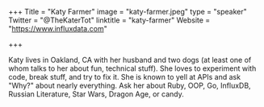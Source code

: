 +++
Title = "Katy Farmer"
image = "katy-farmer.jpeg"
type = "speaker"
Twitter = "@TheKaterTot"
linktitle = "katy-farmer"
Website = "https://www.influxdata.com"

+++

Katy lives in Oakland, CA with her husband and two dogs (at least one of whom talks to her about fun, technical stuff). She loves to experiment with code, break stuff, and try to fix it. She is known to yell at APIs and ask "Why?" about nearly everything. Ask her about Ruby, OOP, Go, InfluxDB, Russian Literature, Star Wars, Dragon Age, or candy.
